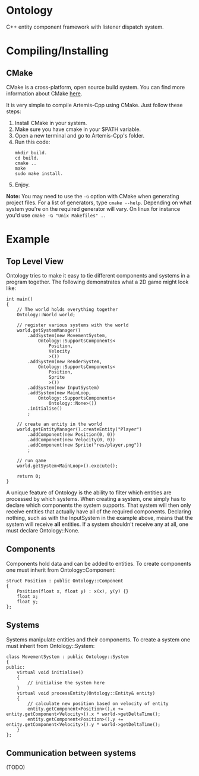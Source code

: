Ontology
========

C++ entity component framework with listener dispatch system.

Compiling/Installing
====================

CMake
-----
CMake is a cross-platform, open source build system. You can find more information about CMake [here](http://www.cmake.org/).

It is very simple to compile Artemis-Cpp using CMake. Just follow these steps:

1. Install CMake in your system.
2. Make sure you have cmake in your $PATH variable.
3. Open a new terminal and go to Artemis-Cpp's folder.
4. Run this code:
   ```
   mkdir build.
   cd build.
   cmake ..
   make
   sudo make install.
   ```
5. Enjoy.

**Note:** You may need to use the ```-G``` option with CMake when generating project files. For a list of generators, type ```cmake --help```. Depending on what system you're on the required generator will vary. On linux for instance you'd use ```cmake -G "Unix Makefiles" ..```

Example
=======
Top Level View
--------------
Ontology tries to make it easy to tie different components and systems in a program together. The following demonstrates what a 2D game might look like:
```
int main()
{
	// The world holds everything together
	Ontology::World world;

	// register various systems with the world
	world.getSystemManager()
		.addSystem(new MovementSystem,
			Ontology::SupportsComponents<
				Position,
				Velocity
				>())
		.addSystem(new RenderSystem,
			Ontology::SupportsComponents<
				Position,
				Sprite
				>())
		.addSystem(new InputSystem)
		.addSystem(new MainLoop,
			Ontology::SupportsComponents<
				Ontology::None>())
		.initialise()
		;

	// create an entity in the world
	world.getEntityManager().createEntity("Player")
		.addComponent(new Position(0, 0))
		.addComponent(new Velocity(0, 0))
		.addComponent(new Sprite("res/player.png"))
		;

	// run game
	world.getSystem<MainLoop>().execute();

	return 0;
}
```
A unique feature of Ontology is the ability to filter which entities are processed by which systems. When creating a system, one simply has to declare which components the system supports. That system will then only receive entities that actually have all of the required components. Declaring nothing, such as with the InputSystem in the example above, means that the system will receive **all** entities. If a system shouldn't receive any at all, one must declare Ontology::None.

Components
----------
Components hold data and can be added to entities. To create components one must inherit from Ontology::Component:
```
struct Position : public Ontology::Component
{
	Position(float x, float y) : x(x), y(y) {}
	float x;
	float y;
};
```

Systems
-------
Systems manipulate entities and their components. To create a system one must inherit from Ontology::System:
```
class MovementSystem : public Ontology::System
{
public:
	virtual void initialise()
	{
		// initialise the system here
	}
	virtual void processEntity(Ontology::Entity& entity)
	{
		// calculate new position based on velocity of entity
		entity.getComponent<Position>().x += entity.getComponent<Velocity>().x * world->getDeltaTime();
		entity.getComponent<Position>().y += entity.getComponent<Velocity>().y * world->getDeltaTime();
	}
};
```

Communication between systems
-----------------------------
(TODO)
